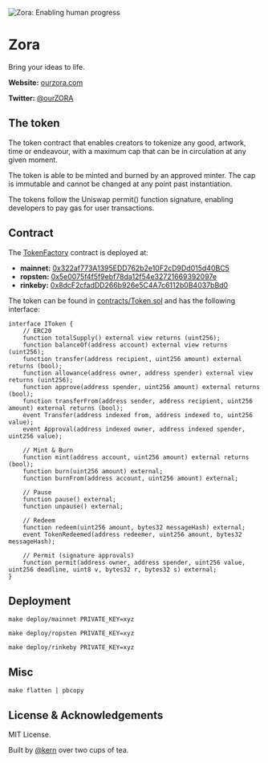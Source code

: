 ![Zora: Enabling human progress](https://repository-images.githubusercontent.com/235217500/00adc180-9377-11ea-9ce9-f5e962b78075)

# Zora

Bring your ideas to life.

**Website:** [ourzora.com](ourzora.com)

**Twitter:** [@ourZORA](twitter.com/ourZORA)

## The token

The token contract that enables creators to tokenize any good, artwork, time or endeavour, with a maximum cap that can be in circulation at any given moment.

The token is able to be minted and burned by an approved minter. The cap is immutable and cannot be changed at any point past instantiation. 

The tokens follow the Uniswap permit() function signature, enabling developers to pay gas for user transactions.

## Contract

The [TokenFactory](contracts/TokenFactory.sol) contract is deployed at:

* **mainnet:** [0x322af773A1395EDD762b2e10F2cD9Dd015d40BC5](https://etherscan.io/address/0x322af773a1395edd762b2e10f2cd9dd015d40bc5#writeContract)
* **ropsten:** [0x5e0075f4f5f9ebf78da12f54e32721669392097e](https://ropsten.etherscan.io/address/0x5e0075f4f5f9ebf78da12f54e32721669392097e#writeContract)
* **rinkeby:** [0x8dcF2cfadDD266b926e5C4A7c6112b0B4037bBd0](https://rinkeby.etherscan.io/address/0x8dcf2cfaddd266b926e5c4a7c6112b0b4037bbd0#writeContract)


The token can be found in [contracts/Token.sol](contracts/Token.sol) and has the following interface:

```solidity
interface IToken {
    // ERC20
    function totalSupply() external view returns (uint256);
    function balanceOf(address account) external view returns (uint256);
    function transfer(address recipient, uint256 amount) external returns (bool);
    function allowance(address owner, address spender) external view returns (uint256);
    function approve(address spender, uint256 amount) external returns (bool);
    function transferFrom(address sender, address recipient, uint256 amount) external returns (bool);
    event Transfer(address indexed from, address indexed to, uint256 value);
    event Approval(address indexed owner, address indexed spender, uint256 value);

    // Mint & Burn
    function mint(address account, uint256 amount) external returns (bool);
    function burn(uint256 amount) external;
    function burnFrom(address account, uint256 amount) external;

    // Pause
    function pause() external;
    function unpause() external;

    // Redeem
    function redeem(uint256 amount, bytes32 messageHash) external;
    event TokenRedeemed(address redeemer, uint256 amount, bytes32 messageHash);

    // Permit (signature approvals)
    function permit(address owner, address spender, uint256 value, uint256 deadline, uint8 v, bytes32 r, bytes32 s) external;
}
```

## Deployment

```
make deploy/mainnet PRIVATE_KEY=xyz

make deploy/ropsten PRIVATE_KEY=xyz

make deploy/rinkeby PRIVATE_KEY=xyz

```

## Misc

```
make flatten | pbcopy
```


## License & Acknowledgements

MIT License.

Built by [@kern](https://github.com/kern) over two cups of tea.
